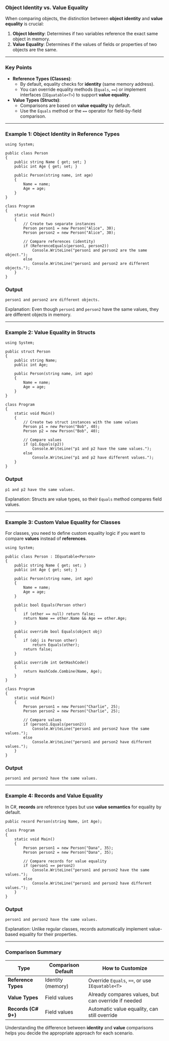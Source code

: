 ### **Object Identity vs. Value Equality**

When comparing objects, the distinction between **object identity** and **value equality** is crucial:

1. **Object Identity**: Determines if two variables reference the exact same object in memory.
2. **Value Equality**: Determines if the values of fields or properties of two objects are the same.

* * * * *

### **Key Points**

- **Reference Types (Classes)**:
    - By default, equality checks for **identity** (same memory address).
    - You can override equality methods (`Equals`, `==`) or implement interfaces (`IEquatable<T>`) to support **value
      equality**.
- **Value Types (Structs)**:
    - Comparisons are based on **value equality** by default.
    - Use the `Equals` method or the `==` operator for field-by-field comparison.

* * * * *

### **Example 1: Object Identity in Reference Types**

```
using System;

public class Person
{
    public string Name { get; set; }
    public int Age { get; set; }

    public Person(string name, int age)
    {
        Name = name;
        Age = age;
    }
}

class Program
{
    static void Main()
    {
        // Create two separate instances
        Person person1 = new Person("Alice", 30);
        Person person2 = new Person("Alice", 30);

        // Compare references (identity)
        if (ReferenceEquals(person1, person2))
            Console.WriteLine("person1 and person2 are the same object.");
        else
            Console.WriteLine("person1 and person2 are different objects.");
    }
}

```

### **Output**

```
person1 and person2 are different objects.

```

Explanation: Even though `person1` and `person2` have the same values, they are different objects in memory.

* * * * *

### **Example 2: Value Equality in Structs**

```
using System;

public struct Person
{
    public string Name;
    public int Age;

    public Person(string name, int age)
    {
        Name = name;
        Age = age;
    }
}

class Program
{
    static void Main()
    {
        // Create two struct instances with the same values
        Person p1 = new Person("Bob", 40);
        Person p2 = new Person("Bob", 40);

        // Compare values
        if (p1.Equals(p2))
            Console.WriteLine("p1 and p2 have the same values.");
        else
            Console.WriteLine("p1 and p2 have different values.");
    }
}

```

### **Output**

```
p1 and p2 have the same values.

```

Explanation: Structs are value types, so their `Equals` method compares field values.

* * * * *

### **Example 3: Custom Value Equality for Classes**

For classes, you need to define custom equality logic if you want to compare **values** instead of **references**.

```
using System;

public class Person : IEquatable<Person>
{
    public string Name { get; set; }
    public int Age { get; set; }

    public Person(string name, int age)
    {
        Name = name;
        Age = age;
    }

    public bool Equals(Person other)
    {
        if (other == null) return false;
        return Name == other.Name && Age == other.Age;
    }

    public override bool Equals(object obj)
    {
        if (obj is Person other)
            return Equals(other);
        return false;
    }

    public override int GetHashCode()
    {
        return HashCode.Combine(Name, Age);
    }
}

class Program
{
    static void Main()
    {
        Person person1 = new Person("Charlie", 25);
        Person person2 = new Person("Charlie", 25);

        // Compare values
        if (person1.Equals(person2))
            Console.WriteLine("person1 and person2 have the same values.");
        else
            Console.WriteLine("person1 and person2 have different values.");
    }
}

```

### **Output**

```
person1 and person2 have the same values.

```

* * * * *

### **Example 4: Records and Value Equality**

In C#, **records** are reference types but use **value semantics** for equality by default.

```
public record Person(string Name, int Age);

class Program
{
    static void Main()
    {
        Person person1 = new Person("Dana", 35);
        Person person2 = new Person("Dana", 35);

        // Compare records for value equality
        if (person1 == person2)
            Console.WriteLine("person1 and person2 have the same values.");
        else
            Console.WriteLine("person1 and person2 have different values.");
    }
}

```

### **Output**

```
person1 and person2 have the same values.

```

Explanation: Unlike regular classes, records automatically implement value-based equality for their properties.

* * * * *

### **Comparison Summary**

| **Type**            | **Comparison Default** | **How to Customize**                                |
|---------------------|------------------------|-----------------------------------------------------|
| **Reference Types** | Identity (memory)      | Override `Equals`, `==`, or use `IEquatable<T>`     |
| **Value Types**     | Field values           | Already compares values, but can override if needed |
| **Records (C# 9+)** | Field values           | Automatic value equality, can still override        |

Understanding the difference between **identity** and **value** comparisons helps you decide the appropriate approach
for each scenario.
